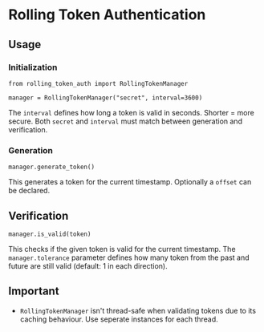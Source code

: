 # Rolling Token Authentication

## Usage

### Initialization
```
from rolling_token_auth import RollingTokenManager

manager = RollingTokenManager("secret", interval=3600)
```
The `interval` defines how long a token is valid in seconds. Shorter = more secure.
Both `secret` and `interval` must match between generation and verification.

### Generation
```
manager.generate_token()
```
This generates a token for the current timestamp. Optionally a `offset` can be declared.


## Verification
```
manager.is_valid(token)
```
This checks if the given token is valid for the current timestamp. The `manager.tolerance` parameter defines how many token from the past and future are still valid (default: 1 in each direction).


## Important
- `RollingTokenManager` isn't thread-safe when validating tokens due to its caching behaviour. Use seperate instances for each thread.
